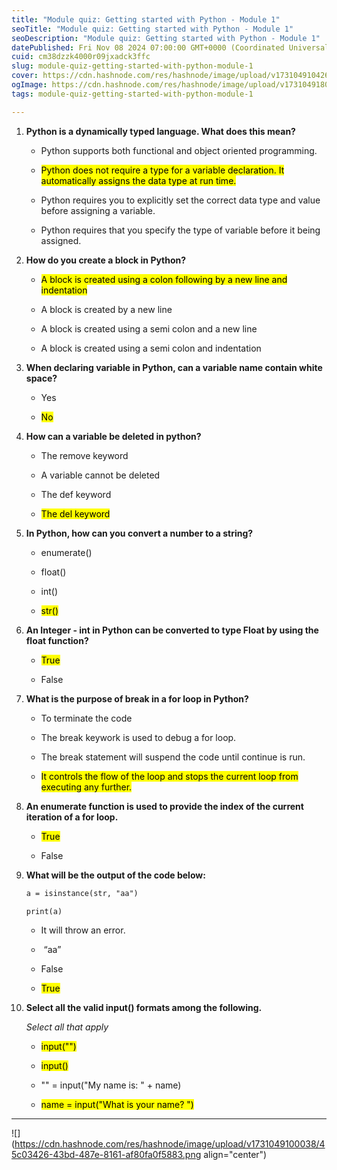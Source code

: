 ```yaml
---
title: "Module quiz: Getting started with Python - Module 1"
seoTitle: "Module quiz: Getting started with Python - Module 1"
seoDescription: "Module quiz: Getting started with Python - Module 1"
datePublished: Fri Nov 08 2024 07:00:00 GMT+0000 (Coordinated Universal Time)
cuid: cm38dzzk4000r09jxadck3ffc
slug: module-quiz-getting-started-with-python-module-1
cover: https://cdn.hashnode.com/res/hashnode/image/upload/v1731049104268/ea506f20-9014-4ad8-98f7-327cbfb0ac0b.png
ogImage: https://cdn.hashnode.com/res/hashnode/image/upload/v1731049180656/926f8d75-113b-49f9-8b3e-42f0e6c0f7cb.png
tags: module-quiz-getting-started-with-python-module-1

---
```


1. **Python is a dynamically typed language. What does this mean?**
    
    * Python supports both functional and object oriented programming.
        
    * <mark>Python does not require a type for a variable declaration. It automatically assigns the data type at run time.</mark>
        
    * Python requires you to explicitly set the correct data type and value before assigning a variable.
        
    * Python requires that you specify the type of variable before it being assigned.
        
2. **How do you create a block in Python?**
    
    * <mark>A block is created using a colon following by a new line and indentation</mark>
        
    * A block is created by a new line
        
    * A block is created using a semi colon and a new line
        
    * A block is created using a semi colon and indentation
        
3. **When declaring variable in Python, can a variable name contain white space?**
    
    * Yes
        
    * <mark>No</mark>
        
4. **How can a variable be deleted in python?**
    
    * The remove keyword
        
    * A variable cannot be deleted
        
    * The def keyword
        
    * <mark>The del keyword</mark>
        
5. **In Python, how can you convert a number to a string?**
    
    * enumerate()
        
    * float()
        
    * int()
        
    * <mark>str()</mark>
        
6. **An Integer - int in Python can be converted to type Float by using the float function?**
    
    * <mark>True</mark>
        
    * False
        
7. **What is the purpose of break in a for loop in Python?**
    
    * To terminate the code
        
    * The break keywork is used to debug a for loop.
        
    * The break statement will suspend the code until continue is run.
        
    * <mark>It controls the flow of the loop and stops the current loop from executing any further.</mark>
        
8. **An enumerate function is used to provide the index of the current iteration of a for loop.**
    
    * <mark>True</mark>
        
    * False
        
9. **What will be the output of the code below:**
    
    ```apache
    a = isinstance(str, "aa")
    
    print(a)
    ```
    
    * It will throw an error. 
        
    *  “aa”
        
    * False
        
    * <mark>True</mark>
        
10. **Select all the valid input() formats among the following.**
    
    *Select all that apply*
    
    * <mark>input("")</mark>
        
    * <mark>input()</mark>
        
    * "" = input("My name is: " + name)
        
    * <mark>name = input("What is your name? ")</mark>
        

---

![](https://cdn.hashnode.com/res/hashnode/image/upload/v1731049100038/45c03426-43bd-487e-8161-af80fa0f5883.png align="center")